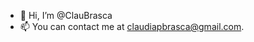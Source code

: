 - 👋 Hi, I’m @ClauBrasca
- 📫 You can contact me at claudiapbrasca@gmail.com.
<!---
ClauBrasca/ClauBrasca is a ✨ special ✨ repository because its `README.md` (this file) appears on your GitHub profile.
You can click the Preview link to take a look at your changes.
--->
